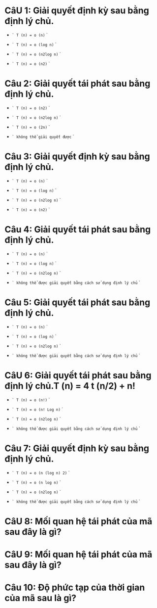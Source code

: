 # CâU 1: Giải quyết định kỳ sau bằng định lý chủ.

- `` `
  T (n) = o (n)
  `` `

- `` `
  T (n) = o (log n)
  `` `

* `` `
  T (n) = o (n2log n)
  `` `

- `` `
  T (n) = o (n2)
  `` `

# Câu 2: Giải quyết tái phát sau bằng định lý chủ.

- `` `
  T (n) = o (n2)
  `` `

- `` `
  T (n) = o (n2log n)
  `` `

* `` `
  T (n) = o (2n)
  `` `

- `` `
  không thể giải quyết được
  `` `

# Câu 3: Giải quyết định kỳ sau bằng định lý chủ.

- `` `
  T (n) = o (n)
  `` `

- `` `
  T (n) = o (log n)
  `` `

- `` `
  T (n) = o (n2log n)
  `` `

* `` `
  T (n) = o (n2)
  `` `

# Câu 4: Giải quyết tái phát sau bằng định lý chủ.

- `` `
  T (n) = o (n)
  `` `

- `` `
  T (n) = o (log n)
  `` `

- `` `
  T (n) = o (n2log n)
  `` `

* `` `
  không thể được giải quyết bằng cách sử dụng định lý chủ
  `` `

# Câu 5: Giải quyết tái phát sau bằng định lý chủ.

- `` `
  T (n) = o (n)
  `` `

- `` `
  T (n) = o (log n)
  `` `

- `` `
  T (n) = o (n2log n)
  `` `

* `` `
  không thể được giải quyết bằng cách sử dụng định lý chủ
  `` `

# CâU 6: Giải quyết tái phát sau bằng định lý chủ.T (n) = 4 t (n/2) + n!

* `` `
  T (n) = o (n!)
  `` `

- `` `
  T (n) = o (n! Log n)
  `` `

- `` `
  T (n) = o (n2log n)
  `` `

- `` `
  không thể được giải quyết bằng cách sử dụng định lý chủ
  `` `

# Câu 7: Giải quyết định kỳ sau bằng định lý chủ.

* `` `
  T (n) = o (n (log n) 2)
  `` `

- `` `
  T (n) = o (n log n)
  `` `

- `` `
  T (n) = o (n2log n)
  `` `

- `` `
  không thể được giải quyết bằng cách sử dụng định lý chủ
  `` `

# CâU 8: Mối quan hệ tái phát của mã sau đây là gì?

# CâU 9: Mối quan hệ tái phát của mã sau đây là gì?

# Câu 10: Độ phức tạp của thời gian của mã sau là gì?